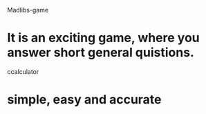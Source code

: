 Madlibs-game
# It is an exciting game, where you answer short general quistions.

ccalculator
# simple, easy and accurate 
